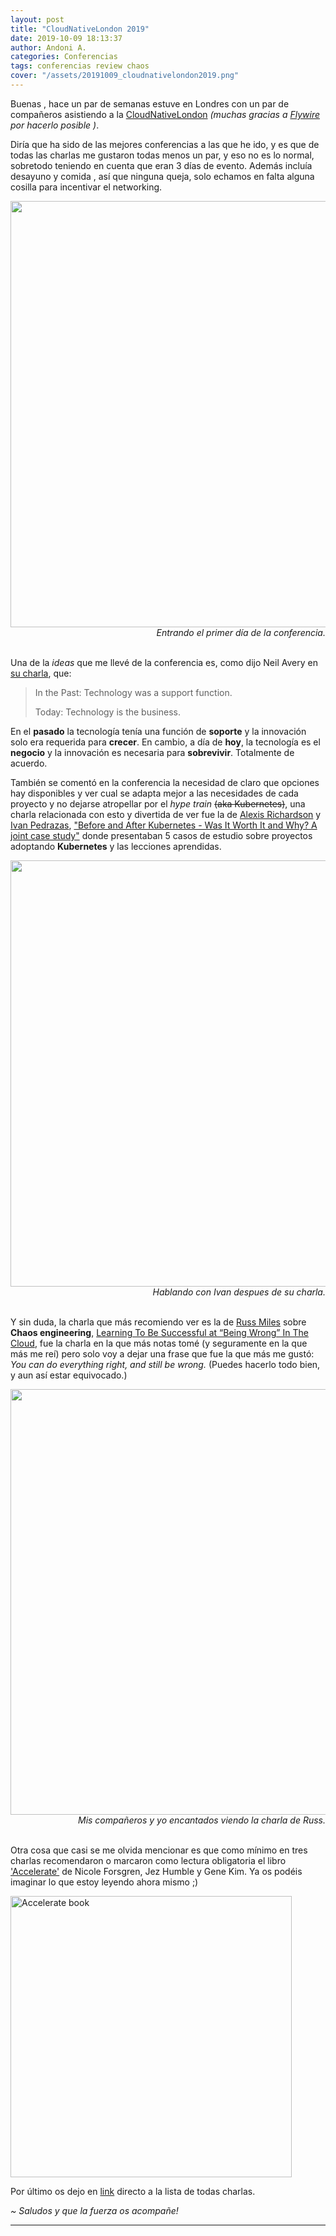 ```yaml
---
layout: post
title: "CloudNativeLondon 2019"
date: 2019-10-09 18:13:37
author: Andoni A.
categories: Conferencias
tags: conferencias review chaos
cover: "/assets/20191009_cloudnativelondon2019.png"
---
```


Buenas <i class="fa fa-hand-spock-o" aria-hidden="true"></i>, hace un par de semanas estuve en Londres con un par de compañeros asistiendo a la [CloudNativeLondon](https://skillsmatter.com/conferences/11723-cloudnative-london-2019#program) *(muchas gracias a [Flywire](https://www.flywire.com/es/company/careers) por hacerlo posible <i class="fa fa-smile-o" aria-hidden="true"></i>)*.

Diría que ha sido de las mejores conferencias a las que he ido, y es que de todas las charlas me gustaron todas menos un par, y eso no es lo normal, sobretodo teniendo en cuenta que eran 3 días de evento. Además incluía desayuno y comida <i class="fa fa-cutlery" aria-hidden="true"></i>, así que ninguna queja, solo echamos en falta alguna cosilla para incentivar el networking.

<div style="text-align: right">
  <a data-flickr-embed="true" href="https://www.flickr.com/photos/skillsmatter/48792551917/" title="SKILLSMATTER"><img src="https://live.staticflickr.com/65535/48792551917_a8e3cee240_b.jpg" width="1024" height="682" alt="SKILLSMATTER"></a><script async src="//embedr.flickr.com/assets/client-code.js" charset="utf-8"></script>
  <i>Entrando el primer día de la conferencia.</i>
  <br>
  <br>
</div>

Una de la *ideas* que me llevé de la conferencia es, como dijo Neil Avery en [su charla](https://skillsmatter.com/skillscasts/14036-faas-composition-using-kafka-and-cloud-events), que:
> In the Past: Technology was a support function.
> 
> Today: Technology is the business.

En el **pasado** la tecnología tenía una función de **soporte** y la innovación solo era requerida para **crecer**. En cambio, a día de **hoy**, la tecnología es el **negocio** y la innovación es necesaria para **sobrevivir**. Totalmente de acuerdo.

También se comentó en la conferencia la necesidad de claro que opciones hay disponibles y ver cual se adapta mejor a las necesidades de cada proyecto y no dejarse atropellar por el *hype train* ~~(aka Kubernetes)~~, una charla relacionada con esto y divertida de ver fue la de [Alexis Richardson](https://twitter.com/monadic) y [Ivan Pedrazas](https://twitter.com/ipedrazas), ["Before and After Kubernetes - Was It Worth It and Why? A joint case study"](https://skillsmatter.com/skillscasts/14153-before-and-after-kubernetes-was-it-worth-it-and-why-a-joint-case-study) donde presentaban 5 casos de estudio sobre proyectos adoptando **Kubernetes** y las lecciones aprendidas.

<div style="text-align: right">
  <a data-flickr-embed="true" href="https://www.flickr.com/photos/skillsmatter/48793983471/" title="SKILLSMATTER"><img src="https://live.staticflickr.com/65535/48793983471_855a2b5a69_b.jpg" width="1024" height="682" alt="SKILLSMATTER"></a><script async src="//embedr.flickr.com/assets/client-code.js" charset="utf-8"></script>
  <i>Hablando con Ivan despues de su charla.</i>
  <br>
  <br>
</div>

Y sin duda, la charla que más recomiendo ver es la de [Russ Miles](https://twitter.com/russmiles) sobre **Chaos engineering**, [Learning To Be Successful at “Being Wrong” In The Cloud](https://skillsmatter.com/skillscasts/13648-keynote-learning-to-be-successful-at-being-wrong-tm-in-the-cloud), fue la charla en la que más notas tomé (y seguramente en la que más me reí) pero solo voy a dejar una frase que fue la que más me gustó: *You can do everything right, and still be wrong.* (Puedes hacerlo todo bien, y aun así estar equivocado.)

<div style="text-align: right">
  <a data-flickr-embed="true" href="https://www.flickr.com/photos/skillsmatter/48798101102/in/photostream/" title="SKILLSMATTER"><img src="https://live.staticflickr.com/65535/48798101102_b93665225f_b.jpg" width="1024" height="681" alt="SKILLSMATTER"></a><script async src="//embedr.flickr.com/assets/client-code.js" charset="utf-8"></script>
  <i>Mis compañeros y yo encantados viendo la charla de Russ.</i>
  <br>
  <br>
</div>

Otra cosa que casi se me olvida mencionar es que como mínimo en tres charlas recomendaron o marcaron como lectura obligatoria el libro ['Accelerate'](https://amzn.to/2Mr2wxx) de Nicole Forsgren, Jez Humble y Gene Kim. Ya os podéis imaginar lo que estoy leyendo ahora mismo ;)

<img src="http://t0.gstatic.com/images?q=tbn:ANd9GcQltv_ckqaPJ6w9Ff2I15QjbcRvpTUtPUcStgldF3rviBt_uvub" height="450" alt="Accelerate book" />


Por último os dejo en [link](https://skillsmatter.com/conferences/11723-cloudnative-london-2019#skillscasts) directo a la lista de todas charlas.

*~ Saludos y que la fuerza os acompañe!* <i class="fa fa-ra"></i>

----
